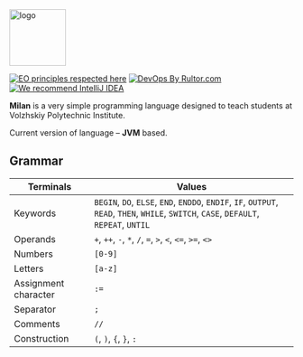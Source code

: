 <img alt="logo" src="https://external-content.duckduckgo.com/iu/?u=http%3A%2F%2Fcdn.onlinewebfonts.com%2Fsvg%2Fimg_189624.png&f=1&nofb=1&ipt=96f2feb24e716bca2927efe519b26138829643d5931bddb3ba1dec5f51b5e517&ipo=images" height="100px" />

[![EO principles respected here](https://www.elegantobjects.org/badge.svg)](https://www.elegantobjects.org)
[![DevOps By Rultor.com](http://www.rultor.com/b/objectionary/eo)](http://www.rultor.com/p/l3r8yJ/milan)
[![We recommend IntelliJ IDEA](https://www.elegantobjects.org/intellij-idea.svg)](https://www.jetbrains.com/idea/)

**Milan** is a very simple programming language designed to teach students at Volzhskiy Polytechnic Institute.

Current version of language – **JVM** based.

## Grammar

| **Terminals**        | **Values**                                                                                                                              |
|----------------------|-----------------------------------------------------------------------------------------------------------------------------------------|
| Keywords             | `BEGIN`, `DO`, `ELSE`, `END`, `ENDDO`, `ENDIF`, `IF`, `OUTPUT`, `READ`, `THEN`, `WHILE`, `SWITCH`, `CASE`, `DEFAULT`, `REPEAT`, `UNTIL` |
| Operands             | `+`, `++`, `-`, `*`, `/`, `=`, `>`, `<`, `<=`, `>=`, `<>`                                                                               |
| Numbers              | `[0-9]`                                                                                                                                 |
| Letters              | `[a-z]`                                                                                                                                 |
| Assignment character | `:=`                                                                                                                                    |
| Separator            | `;`                                                                                                                                     |
| Comments             | `//`                                                                                                                                    |
| Construction         | `(`, `)`, `{`, `}`, `:`                                                                                                                 |